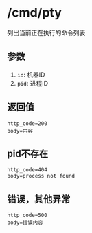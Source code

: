 # /cmd/pty

列出当前正在执行的命令列表

## 参数

1. `id`: 机器ID
2. `pid`: 进程ID

## 返回值

    http_code=200
    body=内容

## pid不存在

    http_code=404
    body=process not found

## 错误，其他异常

    http_code=500
    body=错误内容